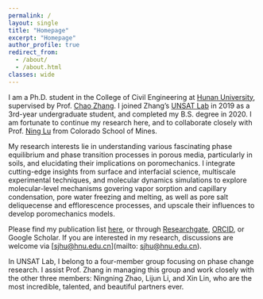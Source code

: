 ```yaml
---
permalink: /
layout: single
title: "Homepage"
excerpt: "Homepage"
author_profile: true
redirect_from: 
  - /about/
  - /about.html
classes: wide
---
```



I am a Ph.D. student in the College of Civil Engineering at [Hunan University](http://www-en.hnu.edu.cn/), supervised by Prof. [Chao Zhang](https://www.researchgate.net/profile/Chao-Zhang-43). I joined Zhang’s [UNSAT Lab](https://chaozhanghnu.github.io/) in 2019 as a 3rd-year undergraduate student, and completed my B.S. degree in 2020. I am fortunate to continue my research here, and to collaborate closely with Prof. [Ning Lu](https://cee.mines.edu/project/lu-ning/) from Colorado School of Mines.


My research interests lie in understanding various fascinating phase equilibrium and phase transition processes in porous media, particularly in soils, and elucidating their implications on poromechanics. I integrate cutting-edge insights from surface and interfacial science, multiscale experimental techniques, and molecular dynamics simulations to explore molecular-level mechanisms govering vapor sorption and capillary condensation, pore water freezing and melting, as well as pore salt deliquecense and efflorescence processes, and upscale their influences to develop poromechanics models.


Please find my publication list [here](/publications/), or through [Researchgate](https://www.researchgate.net/profile/Shaojie-Hu-3), [ORCID](https://orcid.org/0000-0003-2730-930X), or Google Scholar. If you are interested in my research, discussions are welcome via [sjhu@hnu.edu.cn](mailto: sjhu@hnu.edu.cn).


In UNSAT Lab, I belong to a four-member group focusing on phase change research. I assist Prof. Zhang in managing this group and work closely with the other three members: Ningning Zhao, Lijun Li, and Xin Lin, who are the most incredible, talented, and beautiful partners ever.


